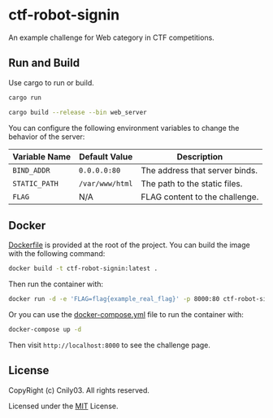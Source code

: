 # ctf-robot-signin

An example challenge for Web category in CTF competitions.

## Run and Build

Use cargo to run or build.

```bash
cargo run
```

```bash
cargo build --release --bin web_server
```

You can configure the following environment variables to change the behavior of the server:

| Variable Name | Default Value   | Description                    |
|---------------|-----------------|--------------------------------|
| `BIND_ADDR`   | `0.0.0.0:80`    | The address that server binds. |
| `STATIC_PATH` | `/var/www/html` | The path to the static files.  |
| `FLAG`        | N/A             | FLAG content to the challenge. |

## Docker

[Dockerfile](Dockerfile) is provided at the root of the project. You can build the image with the following command:

```bash
docker build -t ctf-robot-signin:latest .
```

Then run the container with:

```bash
docker run -d -e 'FLAG=flag{example_real_flag}' -p 8000:80 ctf-robot-signin:latest
```

Or you can use the [docker-compose.yml](docker-compose.yml) file to run the container with:

```bash
docker-compose up -d
```

Then visit `http://localhost:8000` to see the challenge page.

## License

CopyRight (c) Cnily03. All rights reserved.

Licensed under the [MIT](LICENSE) License.
